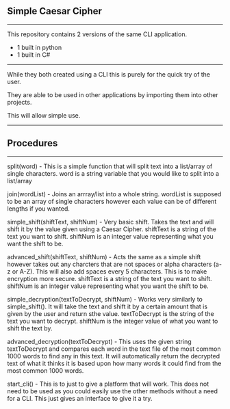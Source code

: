 ## Simple Caesar Cipher

* * *

This repository contains 2 versions of the same CLI application.

- 1 built in python
- 1 built in C#

* * *

While they both created using a CLI this is purely for the quick try of the user.

They are able to be used in other applications by importing them into other projects.

This will allow simple use. 

* * *

## Procedures

* * *

split(word) - This is a simple function that will split text into a list/array of single characters. word is a string variable that you would like to split into a list/array

join(wordList) - Joins an arrray/list into a whole string. wordList is supposed to be an array of single characters however each value can be of different lengths if you wanted.

simple_shift(shiftText, shiftNum) - Very basic shift. Takes the text and will shift it by the value given using a Caesar Cipher. shiftText is a string of the text you want to shift. shiftNum is an integer value representing what you want the shift to be.

advanced_shift(shiftText, shiftNum) - Acts the same as a simple shift however takes out any charcters that are not spaces or alpha characters (a-z or A-Z). This will also add spaces every 5 characters. This is to make encryption more secure. shiftText is a string of the text you want to shift. shiftNum is an integer value representing what you want the shift to be.

simple\_decryption(textToDecrypt, shiftNum) - Works very similarly to simple\_shift(). It will take the text and shift it by a certain amount that is given by the user and return sthe value. textToDecrypt is the string of the text you want to decrypt. shiftNum is the integer value of what you want to shift the text by.

advanced_decryption(textToDecrypt) - This uses the given string textToDecrypt and compares each word in the text file of the most common 1000 words to find any in this text. It will automatically return the decrypted text of what it thinks it is based upon how many words it could find from the most common 1000 words.

start_cli() - This is to just to give a platform that will work. This does not need to be used as you could easily use the other methods without a need for a CLI. This just gives an interface to give it a try.
